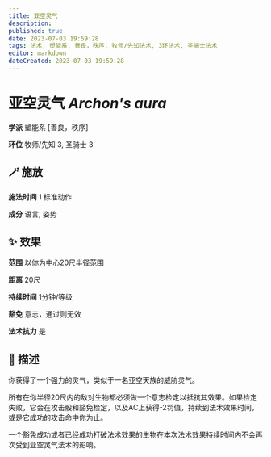 ```yaml
---
title: 亚空灵气
description: 
published: true
date: 2023-07-03 19:59:28
tags: 法术, 塑能系, 善良，秩序, 牧师/先知法术, 3环法术, 圣骑士法术
editor: markdown
dateCreated: 2023-07-03 19:59:28
---
```


# **亚空灵气** *Archon's aura*

**学派** 塑能系 \[善良，秩序\] 

**环位** 牧师/先知 3, 圣骑士 3

## 🪄 施放

**施法时间** 1 标准动作

**成分** 语言, 姿势

## ✨ 效果  

**范围** 以你为中心20尺半径范围

**距离** 20尺  

**持续时间** 1分钟/等级 

**豁免** 意志，通过则无效

**法术抗力** 是

## 📖 描述

你获得了一个强力的灵气，类似于一名亚空天族的威胁灵气。

所有在你半径20尺内的敌对生物都必须做一个意志检定以抵抗其效果。如果检定失败，它会在攻击骰和豁免检定，以及AC上获得-2罚值，持续到法术效果时间，或是它成功的攻击命中你为止。

一个豁免成功或者已经成功打破法术效果的生物在本次法术效果持续时间内不会再次受到亚空灵气法术的影响。
    
